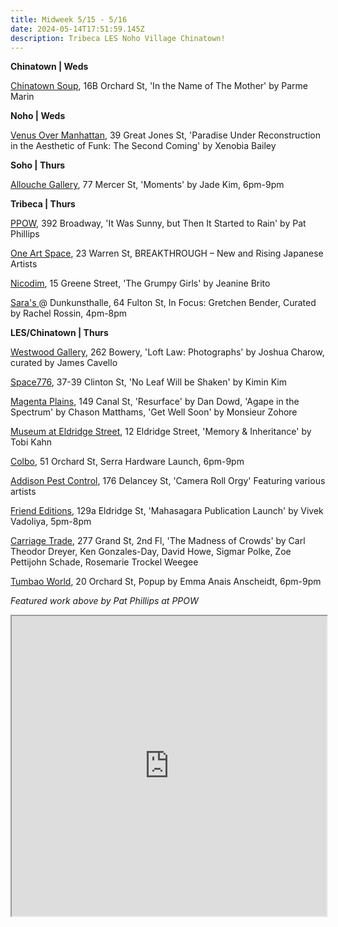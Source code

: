 ```yaml
---
title: Midweek 5/15 - 5/16
date: 2024-05-14T17:51:59.145Z
description: Tribeca LES Noho Village Chinatown!
---
```

**Chinatown | Weds**

[Chinatown Soup](http://www.instagram.com/chinatownsoup), 16B Orchard St, 'In the Name of The Mother' by Parme Marin

**N﻿oho | Weds**

[Venus Over Manhattan](https://www.venusovermanhattan.com/exhibitions/xenobia-bailey-paradise-under-reconstruction-in-the-aesthetic-of-funk-the-second-coming), 39 Great Jones St, 'Paradise Under Reconstruction in the Aesthetic of Funk: The Second Coming' by Xenobia Bailey

**S﻿oho | Thurs**

[Allouche Gallery](https://www.allouchegallery.com/exhibition/jade-kim-moments/), 77 Mercer St, 'Moments' by Jade Kim, 6pm-9pm

**T﻿ribeca | Thurs**

[PPOW](https://www.ppowgallery.com/exhibitions), 392 Broadway, 'It Was Sunny, but Then It Started to Rain' by Pat Phillips

[One Art Space](https://oneartspace.com/upcoming-exhibitions/), 23 Warren St, BREAKTHROUGH – New and Rising Japanese Artists

[Nicodim](https://www.nicodimgallery.com/exhibitions/jeanine-brito-the-grumpy-girls), 15 Greene Street, 'The Grumpy Girls' by Jeanine Brito

[Sara's ](https://saras.world/)@ Dunkunsthalle, 64 Fulton St, In Focus: Gretchen Bender, Curated by Rachel Rossin, 4pm-8pm

**L﻿ES/Chinatown | Thurs**

[Westwood Gallery](https://www.westwoodgallery.com/exhibitions/loft-law-photographs-by-joshua-charow), 262 Bowery, 'Loft Law: Photographs' by Joshua Charow, curated by James Cavello

[Space776](https://www.space776.com/), 37-39 Clinton St, 'No Leaf Will be Shaken' by Kimin Kim

[Magenta Plains](https://magentaplains.com/exhibitions), 149 Canal St, 'Resurface' by Dan Dowd, 'Agape in the Spectrum' by Chason Matthams, 'Get Well Soon' by Monsieur Zohore

[Museum at Eldridge Street](https://www.eldridgestreet.org/tobi-kahn), 12 Eldridge Street, 'Memory & Inheritance' by Tobi Kahn

[Colbo](https://www.instagram.com/colbo.nyc), 51 Orchard St, Serra Hardware Launch, 6pm-9pm

[Addison Pest Control](https://www.instagram.com/addisonpestcontrol/), 176 Delancey St, 'Camera Roll Orgy' Featuring various artists

[Friend Editions](https://www.instagram.com/friendeditions), 129a Eldridge St, 'Mahasagara Publication Launch' by Vivek Vadoliya, 5pm-8pm

[Carriage Trade](https://www.carriagetrade.org/the-madness-of-crowds), 277 Grand St, 2nd Fl, 'The Madness of Crowds' by Carl Theodor Dreyer, Ken Gonzales-Day, David Howe, Sigmar Polke, Zoe Pettijohn Schade, Rosemarie Trockel Weegee

[Tumbao World](https://www.instagram.com/emmaanaisanscheidt), 20 Orchard St, Popup by Emma Anais Anscheidt, 6pm-9pm

*F﻿eatured work above by Pat Phillips at PPOW*

<iframe src="https://www.google.com/maps/d/u/1/embed?mid=1QPjdT--2KT5u9OG4EHKMEHzMSaL2-tk&ehbc=2E312F" width="100%" height="480"></iframe>